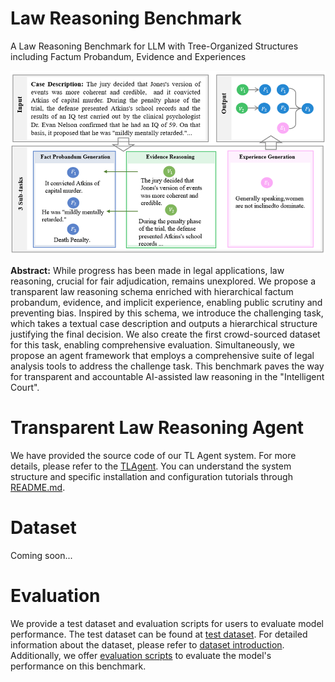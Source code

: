 # Law Reasoning Benchmark
A Law Reasoning Benchmark for LLM with Tree-Organized Structures including Factum Probandum, Evidence and Experiences

![task description](./imgs/task_desc.png)

**Abstract:** While progress has been made in legal applications, law reasoning, crucial for fair adjudication, remains unexplored. We propose a transparent law reasoning schema enriched with hierarchical factum probandum, evidence, and implicit experience, enabling public scrutiny and preventing bias. Inspired by this schema, we introduce the challenging task, which takes a textual case description and outputs a hierarchical structure justifying the final decision. We also create the first crowd-sourced dataset for this task, enabling comprehensive evaluation. Simultaneously, we propose an agent framework that employs a comprehensive suite of legal analysis tools to address the challenge task. This benchmark paves the way for transparent and accountable AI-assisted law reasoning in the "Intelligent Court".


# Transparent Law Reasoning Agent
We have provided the source code of our TL Agent system. For more details, please refer to the [TLAgent](./TLAgent/). You can understand the system structure and specific installation and configuration tutorials through [README.md](./TLAgent/README.md).

# Dataset
Coming soon...

# Evaluation
We provide a test dataset and evaluation scripts for users to evaluate model performance. The test dataset can be found at [test dataset](./dataset/test/). For detailed information about the dataset, please refer to [dataset introduction](./dataset/README.md). Additionally, we offer [evaluation scripts](./eval/) to evaluate the model's performance on this benchmark.


